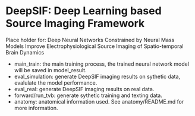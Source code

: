 # DeepSIF: Deep Learning based Source Imaging Framework

Place holder for: Deep Neural Networks Constrained by Neural Mass Models Improve Electrophysiological Source Imaging of Spatio-temporal Brain Dynamics

* main_train: the main training process, the trained neural network model will be saved in model_result.
* eval_simulation: generate DeepSIF imaging results on sythetic data, evalulate the model performance.
* eval_real: generate DeepSIF imaging results on real data.
* forward/run_tvb: generate sythetic training and texting data.
* anatomy: anatomical information used. See anatomy/README.md for more information.
